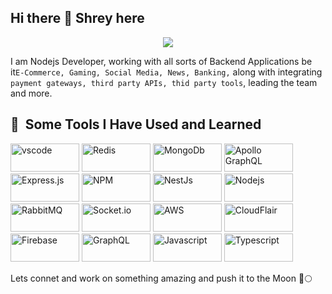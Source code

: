 ## Hi there 👋 Shrey here

<p align="center">
  <img src="https://capsule-render.vercel.app/api?text=Hey Everyone!🕹️&animation=fadeIn&type=waving&color=gradient&height=100"/>

I am Nodejs Developer, working with all sorts of Backend Applications be it``` E-Commerce, Gaming, Social Media, News, Banking, ``` along with integrating ```payment gateways, third party APIs, thid party tools```, leading the team and more. 


<h2> 🚀 &nbsp;Some Tools I Have Used and Learned</h2>
<p align="left">
<img src="https://cdn.jsdelivr.net/gh/devicons/devicon/icons/vscode/vscode-original.svg" alt="vscode" width="110" height="45"/>
<img src="https://img.shields.io/badge/redis-%23DD0031.svg?style=for-the-badge&logo=redis&logoColor=white" alt="Redis" width="110" height="45"/>
<img src="https://img.shields.io/badge/MongoDB-%234ea94b.svg?style=for-the-badge&logo=mongodb&logoColor=white" alt="MongoDb" width="110" height="45"/>
<img src="https://img.shields.io/badge/-ApolloGraphQL-311C87?style=for-the-badge&logo=apollo-graphql" alt="Apollo GraphQL" width="110" height="45"/>
<img src="https://img.shields.io/badge/express.js-%23404d59.svg?style=for-the-badge&logo=express&logoColor=%2361DAFB" alt="Express.js" width="110" height="45"/>
<img src="https://img.shields.io/badge/NPM-%23CB3837.svg?style=for-the-badge&logo=npm&logoColor=white" alt="NPM" width="110" height="45"/>
<img src="https://img.shields.io/badge/nestjs-%23E0234E.svg?style=for-the-badge&logo=nestjs&logoColor=white" alt="NestJs" width="110" height="45"/>
<img src="https://img.shields.io/badge/node.js-6DA55F?style=for-the-badge&logo=node.js&logoColor=white" alt="Nodejs" width="110" height="45"/>
<img src="https://img.shields.io/badge/Rabbitmq-FF6600?style=for-the-badge&logo=rabbitmq&logoColor=white" alt="RabbitMQ" width="110" height="45"/>
<img src="https://img.shields.io/badge/Socket.io-black?style=for-the-badge&logo=socket.io&badgeColor=010101" alt="Socket.io" width="110" height="45"/>
<img src="https://img.shields.io/badge/AWS-%23FF9900.svg?style=for-the-badge&logo=amazon-aws&logoColor=white" alt="AWS" width="110" height="45"/>
<img src="https://img.shields.io/badge/Cloudflare-F38020?style=for-the-badge&logo=Cloudflare&logoColor=white" alt="CloudFlair" width="110" height="45"/>
<img src="https://img.shields.io/badge/firebase-%23039BE5.svg?style=for-the-badge&logo=firebasee" alt="Firebase" width="110" height="45"/>
<img src="https://img.shields.io/badge/-GraphQL-E10098?style=for-the-badge&logo=graphql&logoColor=white" alt="GraphQL" width="110" height="45"/>
<img src="https://img.shields.io/badge/javascript-%23323330.svg?style=for-the-badge&logo=javascript&logoColor=%23F7DF1E" alt="Javascript" width="110" height="45"/>
<img src="https://img.shields.io/badge/typescript-%23007ACC.svg?style=for-the-badge&logo=typescript&logoColor=white" alt="Typescript" width="110" height="45"/>

Lets connet and work on something amazing and push it to the Moon 🚀🌕


